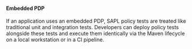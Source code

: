 #### Embedded PDP

If an application uses an embedded PDP, SAPL policy tests are treated like traditional unit and integration tests. Developers can deploy policy tests alongside these tests and execute them identically via the Maven lifecycle on a local workstation or in a CI pipeline.